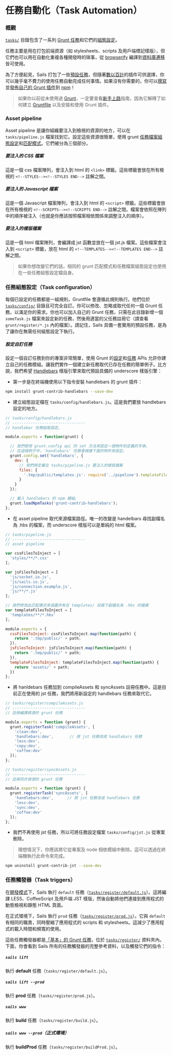 # 任務自動化（Task Automation）

### 概觀

[`tasks/`](./#!documentation/anatomy/tasks) 目錄包含了一系列 [Grunt 任務](http://gruntjs.com/creating-tasks)和它們的[組態設定](http://gruntjs.com/configuring-tasks)。

任務主要是用在打包前端資源（如 stylesheets、scripts 及用戶端標記樣版），但它們也可以用在自動化重複各種開發時的瑣事，從 [browserify](https://github.com/jmreidy/grunt-browserify) 編譯到[資料庫遷移](https://www.npmjs.org/package/grunt-db-migrate)皆可使用。

為了方便起見，Sails 打包了一些[預設任務](./#!documentation/grunt/default-tasks)，但隨著[數以百計](http://gruntjs.com/plugins)的插件可供選擇，你可以幾乎毫不費力的使用任務自動完成任何事情。如果沒有你需要的，你可以[撰寫](http://gruntjs.com/creating-tasks)並[發佈自己的 Grunt 插件](http://gruntjs.com/creating-plugins)到 [npm](http://npmjs.org)！

> 如果你以前從未使用過 [Grunt](http://gruntjs.com/)，一定要查看[新手上路](http://gruntjs.com/getting-started)指南，因為它解釋了如何建立 [Gruntfile](http://gruntjs.com/sample-gruntfile) 以及安裝和使用 Grunt 插件。


### Asset pipeline

Asset pipeline 是讓你組織要注入到檢視的資源的地方，可以在 `tasks/pipeline.js` 檔案找到它。設定這些資源很簡單，使用 grunt [任務檔案組態設定](http://gruntjs.com/configuring-tasks#files)和[匹配模式](http://gruntjs.com/configuring-tasks#globbing-patterns)。它們被分為三個部分。

##### 要注入的 CSS 檔案
這是一個 css 檔案陣列，會注入到 html 的 `<link>` 標籤。這些標籤會放在所有檢視的 `<!--STYLES--><!--STYLES END-->` 註解之間。

##### 要注入的 Javascript 檔案
這是一個 Javascript 檔案陣列，會注入到 html 的 `<script>` 標籤。這些標籤會放在所有檢視的 `<!--SCRIPTS--><!--SCRIPTS END-->` 註解之間。檔案會依照在陣列中的順序被注入（也就是你應該按照檔案相依關係來調整注入的順序）。

##### 要注入的樣版檔案
這是一個 html 檔案陣列，會編譯成 jst 函數並放在一個 jst.js 檔案。這些檔案會注入到 `<script>` 標籤，放在 html 的 `<!--TEMPLATES--><!--TEMPLATES END-->` 註解之間。

> 如果你想改變它們的話，相同的 grunt 匹配模式和任務檔案組態設定也使用在一些任務組態設定檔自身。

### 任務組態設定（Task configuration）

每個已設定的任務都是一組規則，Gruntfile 會遵循此規則執行。他們位於 [`tasks/config/`](/#/documentation/anatomy/myApp/tasks/config) 目錄且可完全自訂。你可以修改、忽略或取代任何一個 Grunt 任務，以滿足你的需求。你也可以加入自己的 Grunt 任務，只需在此目錄新增一個 `someTask.js` 檔案來設定新的任務，然後用適當的父任務註冊它（請查看 `grunt/register/*.js` 內的檔案）。請記住，Sails 具備一套實用的預設任務，是為了讓你在無需任何組態設定下執行。

##### 設定自訂任務

設定一個自訂任務到你的專案非常簡單，使用 Grunt 的[設定](http://gruntjs.com/api/grunt.config)和[任務](http://gruntjs.com/api/grunt.task) APIs 允許你建立自己的任務模組。讓我們實作一個建立新任務取代已存在任務的簡單例子。比方說，我們希望 [Handlebars](http://handlebarsjs.com/) 樣版引擎來取代預設具備的 underscore 樣版引擎：

* 第一步是在終端機使用以下指令安裝 handlebars 的 grunt 插件：

```bash
npm install grunt-contrib-handlebars --save-dev
```

* 建立組態設定檔在 `tasks/config/handlebars.js`。這是我們要放 handlebars 設定的地方。

```javascript
// tasks/config/handlebars.js
// --------------------------------
// handlebar 任務組態設定。

module.exports = function(grunt) {

  // 我們使用 grunt.config api 的 set 方法來設定一個物件到定義的字串。
  // 在這個例子中，'handlebars' 任務會根據下面的物件來設定。
  grunt.config.set('handlebars', {
    dev: {
      // 我們將定義在 tasks/pipeline.js 要注入的樣版檔案
      files: {
        '.tmp/public/templates.js': require('../pipeline').templateFilesToInject
      }
    }
  });

  // 載入 handlebars 的 npm 模組。
  grunt.loadNpmTasks('grunt-contrib-handlebars');
};
```

* 在 asset pipeline 取代來源檔案路徑。唯一的改變是 handelbars 尋找副檔名為 .hbs 的檔案，而 underscore 樣版可以是單純的 html 檔案。

```javascript
// tasks/pipeline.js
// --------------------------------
// asset pipeline

var cssFilesToInject = [
  'styles/**/*.css'
];

var jsFilesToInject = [
  'js/socket.io.js',
  'js/sails.io.js',
  'js/connection.example.js',
  'js/**/*.js'
];

// 我們修改此匹配模式來涵蓋所有在 templates/ 目錄下副檔名為 .hbs 的檔案
var templateFilesToInject = [
  'templates/**/*.hbs'
];

module.exports = {
  cssFilesToInject: cssFilesToInject.map(function(path) {
    return '.tmp/public/' + path;
  }),
  jsFilesToInject: jsFilesToInject.map(function(path) {
    return '.tmp/public/' + path;
  }),
  templateFilesToInject: templateFilesToInject.map(function(path) {
    return 'assets/' + path;
  })
};
```

* 將 hanldebars 任務加到 compileAssets 和 syncAssets 註冊任務中。這是目前正在使用的 jst 任務，我們將用新設定的 handlebars 任務來取代它。

```javascript
// tasks/register/compileAssets.js
// --------------------------------
// 註冊編譯資源的 grunt 任務

module.exports = function (grunt) {
  grunt.registerTask('compileAssets', [
    'clean:dev',
    'handlebars:dev',       // 將 jst 任務改成 handlebars 任務
    'less:dev',
    'copy:dev',
    'coffee:dev'
  ]);
};

// tasks/register/syncAssets.js
// --------------------------------
// 註冊同步資源的 grunt 任務

module.exports = function (grunt) {
  grunt.registerTask('syncAssets', [
    'handlebars:dev',      // 將 jst 任務改成 handlebars 任務
    'less:dev',
    'sync:dev',
    'coffee:dev'
  ]);
};
```

* 我們不再使用 jst 任務，所以可將任務設定檔案 `tasks/config/jst.js` 從專案刪除。

> 理想情況下，你應該將它從專案及 node 相依模組中刪除。這可以透過在終端機執行此命令來完成。
```bash
npm uninstall grunt-contrib-jst --save-dev
```

### 任務觸發器（Task triggers）

在[開發模式](http://beta.sailsjs.org/#/documentation/reference/sails.config/sails.config.local.html?q=environment)下，Sails 執行 `default` 任務（[`tasks/register/default.js`](http://beta.sailsjs.org/#/documentation/anatomy/myApp/tasks/register/default.js.html)）。這將編譯 LESS、CoffeeScript 及用戶端 JST 樣版，然後自動將他們連接到應用程式的動態檢視和靜態 HTML 頁面。

在正式環境下，Sails 執行 `prod` 任務（[`tasks/register/prod.js`](http://beta.sailsjs.org/#/documentation/anatomy/myApp/tasks/register/prod.js.html)）。它與 `default` 有相同的職責，同時壓縮了應用程式的 scripts 和 stylesheets。這減少了應用程式的載入時間和頻寬的使用。

這些任務觸發器都是[「基本」的 Grunt 任務](http://gruntjs.com/creating-tasks#basic-tasks)，位於 [`tasks/register/`](http://beta.sailsjs.org/#/documentation/anatomy/myApp/tasks/register) 資料夾內。下面，你會看到 Sails 所有的任務觸發器的完整參考資料，以及觸發它們的指令：

##### `sails lift`

執行 **default** 任務（`tasks/register/default.js`）。

##### `sails lift --prod`

執行 **prod** 任務（`tasks/register/prod.js`）。

##### `sails www`

執行 **build** 任務（`tasks/register/build.js`）。

##### `sails www --prod`（正式環境）

執行 **buildProd** 任務（`tasks/register/buildProd.js`）。

<docmeta name="uniqueID" value="TaskAutomation282238">
<docmeta name="displayName" value="Task Automation">

